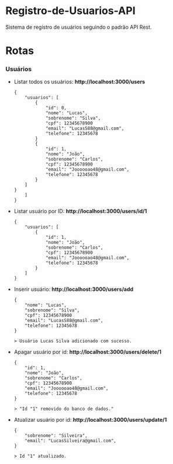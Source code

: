 # Registro-de-Usuarios-API
Sistema de registro de usuários seguindo o padrão API Rest.

# Rotas
<h3>Usuários</h3>
<ul>
<li><p>Listar todos os usuários: <b>http://localhost:3000/users</b></p>

```
{
    "usuarios": [
        {
            "id": 0,
            "nome": "Lucas",
            "sobrenome": "Silva",
            "cpf": 12345678900
            "email": "LucasS88@gmail.com",
            "telefone": 12345678
        }
        {
            "id": 1,
            "nome": "João",
            "sobrenome": "Carlos",
            "cpf": 12345678900
            "email": "Joooooao48@gmail.com",
            "telefone": 12345678
        }
    ]
}
    ]
}
```

</li>

<li><p>Listar usuário por ID: <b>http://localhost:3000/users/id/1</b></p>

```
{
    "usuarios": [
        {
            "id": 1,
            "nome": "João",
            "sobrenome": "Carlos",
            "cpf": 12345678900
            "email": "Joooooao48@gmail.com",
            "telefone": 12345678
        }
    ]
}
```

</li>

<li>
<p>Inserir usuário: <b>http://localhost:3000/users/add</b></p>

```
{
    "nome": "Lucas",
    "sobrenome": "Silva",
    "cpf": 12345678900
    "email": "LucasS88@gmail.com",
    "telefone": 12345678
}

> Usuário Lucas Silva adicionado com sucesso.
```
</li>

<li>
<p>Apagar usuário por id: <b>http://localhost:3000/users/delete/1</b></p>

```
{
    "id": 1,
    "nome": "João",
    "sobrenome": "Carlos",
    "cpf": 12345678900
    "email": "Joooooao48@gmail.com",
    "telefone": 12345678
}

> "Id "1" removido do banco de dados."
```
</li>

<li>
<p>Atualizar usuário por id: <b>http://localhost:3000/users/update/1</b></p>

```
{
    "sobrenome": "Silveira",
    "email": "LucasSilveira@gmail.com",
}

> Id "1" atualizado.
```
</li>